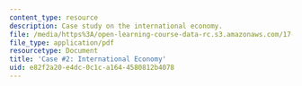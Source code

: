 ```yaml
---
content_type: resource
description: Case study on the international economy.
file: /media/https%3A/open-learning-course-data-rc.s3.amazonaws.com/17-541-japanese-politics-and-society-fall-2008/e82f2a20e4dc0c1ca1644580812b4078_case2.pdf
file_type: application/pdf
resourcetype: Document
title: 'Case #2: International Economy'
uid: e82f2a20-e4dc-0c1c-a164-4580812b4078
---
```

